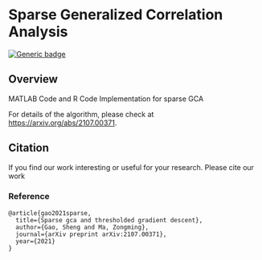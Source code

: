 # Sparse Generalized Correlation Analysis
[![Generic badge](https://img.shields.io/badge/MATLAB-R2020a-BLUE.svg)](https://shields.io/)

## Overview

MATLAB Code and R Code Implementation for sparse GCA

For details of the algorithm, please check at https://arxiv.org/abs/2107.00371.

## Citation 

If you find our work interesting or useful for your research. Please cite our work

### Reference
```
@article{gao2021sparse,
  title={Sparse gca and thresholded gradient descent},
  author={Gao, Sheng and Ma, Zongming},
  journal={arXiv preprint arXiv:2107.00371},
  year={2021}
}
```
